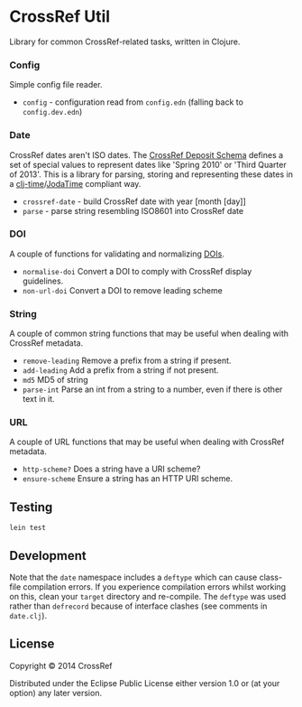 # CrossRef Util

Library for common CrossRef-related tasks, written in Clojure.


### Config

Simple config file reader.

 - `config` - configuration read from `config.edn` (falling back to `config.dev.edn`)

### Date

CrossRef dates aren't ISO dates. The [CrossRef Deposit Schema](http://www.crossref.org/help/schema_doc/4.3.4/4_3_4.html#month) defines a set of special values to represent dates like 'Spring 2010' or 'Third Quarter of 2013'. This is a library for parsing, storing and representing these dates in a [clj-time](https://github.com/seancorfield/clj-time)/[JodaTime](http://www.joda.org/joda-time/) compliant way.

 - `crossref-date` - build CrossRef date with year [month [day]]
 - `parse` - parse string resembling ISO8601 into CrossRef date

### DOI

A couple of functions for validating and normalizing [DOIs](http://www.crossref.org/02publishers/doi_display_guidelines.html).

 - `normalise-doi` Convert a DOI to comply with CrossRef display guidelines.
 - `non-url-doi` Convert a DOI to remove leading scheme

### String

A couple of common string functions that may be useful when dealing with CrossRef metadata.

 - `remove-leading` Remove a prefix from a string if present.
 - `add-leading` Add a prefix from a string if not present.
 - `md5` MD5 of string
 - `parse-int` Parse an int from a string to a number, even if there is other text in it.

### URL

A couple of URL functions that may be useful when dealing with CrossRef metadata.

 - `http-scheme?` Does a string have a URI scheme?
 - `ensure-scheme` Ensure a string has an HTTP URI scheme.

## Testing

`lein test`

## Development

Note that the `date` namespace includes a `deftype` which can cause class-file compilation errors. If you experience compilation errors whilst working on this, clean your `target` directory and re-compile. The `deftype` was used rather than `defrecord` because of interface clashes (see comments in `date.clj`).

## License

Copyright © 2014 CrossRef

Distributed under the Eclipse Public License either version 1.0 or (at
your option) any later version.
